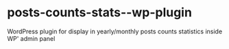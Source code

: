 # posts-counts-stats--wp-plugin
WordPress plugin for display in yearly/monthly posts counts statistics inside WP' admin panel
